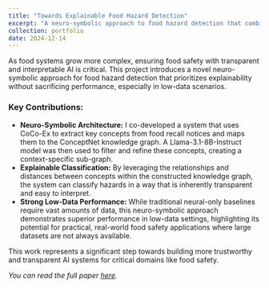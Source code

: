 ```yaml
---
title: "Towards Explainable Food Hazard Detection"
excerpt: "A neuro-symbolic approach to food hazard detection that combines Large Language Models (Llama-3.1-8B) with knowledge graphs (ConceptNet) to create an inherently explainable classification system.<br/><img src='/images/food_hazard_visual.png'>"
collection: portfolio
date: 2024-12-14
---
```


As food systems grow more complex, ensuring food safety with transparent and interpretable AI is critical. This project introduces a novel neuro-symbolic approach for food hazard detection that prioritizes explainability without sacrificing performance, especially in low-data scenarios.

### Key Contributions:

* **Neuro-Symbolic Architecture:** I co-developed a system that uses CoCo-Ex to extract key concepts from food recall notices and maps them to the ConceptNet knowledge graph. A Llama-3.1-8B-Instruct model was then used to filter and refine these concepts, creating a context-specific sub-graph.
* **Explainable Classification:** By leveraging the relationships and distances between concepts within the constructed knowledge graph, the system can classify hazards in a way that is inherently transparent and easy to interpret.
* **Strong Low-Data Performance:** While traditional neural-only baselines require vast amounts of data, this neuro-symbolic approach demonstrates superior performance in low-data settings, highlighting its potential for practical, real-world food safety applications where large datasets are not always available.

This work represents a significant step towards building more trustworthy and transparent AI systems for critical domains like food safety.

*You can read the full paper [here](/files/Towards_Explainable_FoodHazard.pdf).*